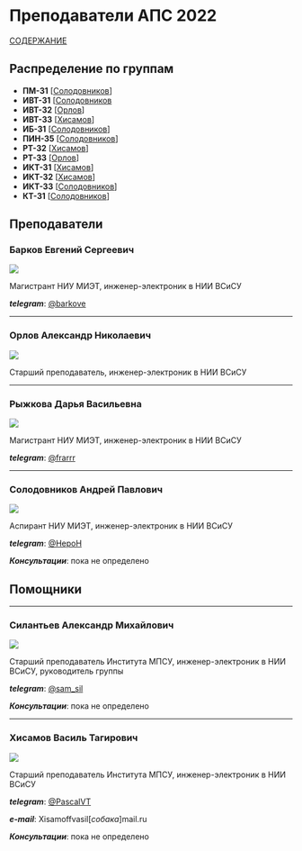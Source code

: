 # Преподаватели АПС 2022

[СОДЕРЖАНИЕ](../README.md)

## Распределение по группам

- **ПМ-31** [[Солодовников](#солодовников-андрей-павлович)]
- **ИВТ-31** [[Солодовников](#солодовников-андрей-павлович)
- **ИВТ-32** [[Орлов](#орлов-александр-николаевич)]
- **ИВТ-33** [[Хисамов](#хисамов-василь-тагирович)]
- **ИБ-31** [[Солодовников](#солодовников-андрей-павлович)]
- **ПИН-35** [[Солодовников](#солодовников-андрей-павлович)]
- **РТ-32** [[Хисамов](#хисамов-василь-тагирович)]
- **РТ-33** [[Орлов](#орлов-александр-николаевич)]
- **ИКТ-31** [[Хисамов](#хисамов-василь-тагирович)]
- **ИКТ-32** [[Хисамов](#хисамов-василь-тагирович)]
- **ИКТ-33** [[Солодовников](#солодовников-андрей-павлович)]
- **КТ-31** [[Солодовников](#солодовников-андрей-павлович)]


## Преподаватели


### Барков Евгений Сергеевич

![](../../technical/other/pic/barkov.jpg)

Магистрант НИУ МИЭТ, инженер-электроник в НИИ ВСиСУ

***telegram***: [@barkove](http://t.me/barkove)


---


### Орлов Александр Николаевич

![](../../technical/Other/Pic/orlov.jpg)

Старший преподаватель, инженер-электроник в НИИ ВСиСУ


---


### Рыжкова Дарья Васильевна

![](../../technical/other/pic/rygkova.jpg)

Магистрант НИУ МИЭТ, инженер-электроник в НИИ ВСиСУ

***telegram***: [@frarrr](http://t.me/frarrr)


---


### Солодовников Андрей Павлович

![](../../technical/other/pic/solodovnikov.jpg)

Аспирант НИУ МИЭТ, инженер-электроник в НИИ ВСиСУ

***telegram***: [@HepoH](http://t.me/HepoH)

***Консультации***: пока не определено

## Помощники


---


### Силантьев Александр Михайлович

![](../../technical/other/pic/silantiev.jpg)

Старший преподаватель Института МПСУ, инженер-электроник в НИИ ВСиСУ, руководитель группы

***telegram***: [@sam_sil](http://t.me/sam_sil)

***Консультации***: пока не определено


---


### Хисамов Василь Тагирович

![](../../technical/other/pic/hisamov.jpg)

Старший преподаватель Института МПСУ, инженер-электроник в НИИ ВСиСУ

***telegram***: [@PascalVT](http://t.me/PascalVT)

***e-mail***: Xisamoffvasil[*собака*]mail.ru

***Консультации***: пока не определено

